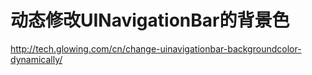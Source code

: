 # 动态修改UINavigationBar的背景色

<http://tech.glowing.com/cn/change-uinavigationbar-backgroundcolor-dynamically/>

